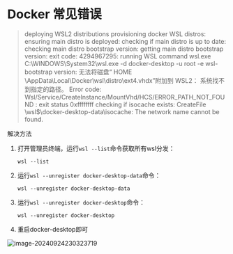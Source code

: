 # Docker 常见错误

> deploying WSL2 distributions provisioning docker WSL distros: ensuring main distro is deployed: checking if main distro is up to date: checking main distro bootstrap version: getting main distro bootstrap version: exit code: 4294967295: running WSL command wsl.exe C:\WINDOWS\System32\wsl.exe -d docker-desktop -u root -e wsl-bootstrap version: 无法将磁盘“ HOME \AppData\Local\Docker\wsl\distro\ext4.vhdx”附加到 WSL2： 系统找不到指定的路径。 Error code: Wsl/Service/CreateInstance/MountVhd/HCS/ERROR_PATH_NOT_FOUND : exit status 0xffffffff checking if isocache exists: CreateFile \\wsl$\docker-desktop-data\isocache\: The network name cannot be found.

解决方法

1. 打开管理员终端，运行`wsl --list`命令获取所有wsl分发：

   ```shell
   wsl --list
   ```

2. 运行`wsl --unregister docker-desktop-data`命令：

   ```shell
   wsl --unregister docker-desktop-data
   ```

3. 运行`wsl --unregister docker-desktop`命令：

   ```shell
   wsl --unregister docker-desktop
   ```

4. 重启docker-desktop即可

![image-20240924230323719](https://fastly.jsdelivr.net/gh/LetengZzz/img@main/tc2/img202409242303966.png)

